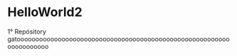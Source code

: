 # HelloWorld2
1° Repósitory 
gatoooooooooooooooooooooooooooooooooooooooooooooooooooooooooooooooooooo
